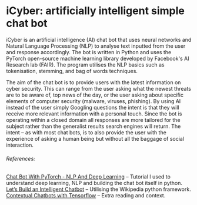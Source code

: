 # iCyber: artificially intelligent simple chat bot

iCyber is an artificial intelligence (AI) chat bot that uses neural networks and Natural Language Processing (NLP) to analyse text inputted from the user and response accordingly. The bot is written in Python and uses the PyTorch open-source machine learning library developed by Facebook's AI Research lab (FAIR). The program utilises the NLP basics such as tokenisation, stemming, and bag of words techniques.

The aim of the chat bot is to provide users with the latest information on cyber security. This can range from the user asking what the newest threats are to be aware of, top news of the day, or the user asking about specific elements of computer security (malware, viruses, phishing). By using AI instead of the user simply Googling questions the intent is that they will receive more relevant information with a personal touch. Since the bot is operating within a closed domain all responses are more tailored for the subject rather than the generalist results search engines will return. The intent – as with most chat bots, is to also provide the user with the experience of asking a human being but without all the baggage of social interaction.

###### References:
[Chat Bot With PyTorch - NLP And Deep Learning](https://www.python-engineer.com/posts/chatbot-pytorch/) – Tutorial I used to understand deep learning, NLP and building the chat bot itself in python.
[Let’s Build an Intelligent Chatbot](https://www.kdnuggets.com/2019/12/build-intelligent-chatbot.html) – Utilising the Wikipedia python framework.
[Contextual Chatbots with Tensorflow](https://chatbotsmagazine.com/contextual-chat-bots-with-tensorflow-4391749d0077) – Extra reading and context.
